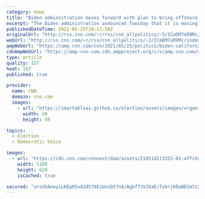 ```yaml
---
category: news
title: "Biden administration moves forward with plan to bring offshore wind to California coast for the first time"
excerpt: "The Biden administration announced Tuesday that it is moving to advance offshore wind power on the coast of California for the first time. When developed, the regions selected have the potential to generate enough green energy for up to 1.6 million homes over the next decade, according to the administration.\n"
publishedDateTime: 2021-05-25T20:11:58Z
originalUrl: "http://rss.cnn.com/~r/rss/cnn_allpolitics/~3/ICmDM7oR9Mc/index.html"
webUrl: "http://rss.cnn.com/~r/rss/cnn_allpolitics/~3/ICmDM7oR9Mc/index.html"
ampWebUrl: "https://amp.cnn.com/cnn/2021/05/25/politics/biden-california-offshore-wind-announcement/index.html"
cdnAmpWebUrl: "https://amp-cnn-com.cdn.ampproject.org/c/s/amp.cnn.com/cnn/2021/05/25/politics/biden-california-offshore-wind-announcement/index.html"
type: article
quality: 157
heat: 157
published: true

provider:
  name: CNN
  domain: cnn.com
  images:
    - url: "https://smartableai.github.io/election/assets/images/organizations/cnn.com-50x50.jpg"
      width: 50
      height: 50

topics:
  - Election
  - Democratic Voice

images:
  - url: "https://cdn.cnn.com/cnnnext/dam/assets/210514113351-01-offshore-wind-farm-super-tease.jpg"
    width: 1100
    height: 619
    isCached: true

secured: "u+sVbAnwyiLKEpM3u42d578EiUozQIfnA/Agbf7JVJVaE/fxbrj6EwWECm7z2QEUBJZtB/pMARsh2OeTLhzv/od0i25jtIzMqFo6plZ5mKETPxNmP2uWi+qZLJWgAnoJLiT04+Ws47jDgV2NsxwR0Y7t4nYD65h4jE0nlGDCIVKk+3K2QKqVsvxzPycPyCffI0mU0eT4yoyQZeK6WxxOlQISasVbLwK44V4RTOXYGduJNZGpoVKWTn5vnLQq+yc2widpj0dM7FagJ+MNa9KXishRrnugy9f5cWTMctM7oZHBq4C2z7K67WcDD96hC9muNDe2ht/PYrw0xDOkOWugo+aaU76Ncp6fFfO+ID26Pqo=;G5kvKRrY0JSW7iBtaTh0wg=="
---
```


